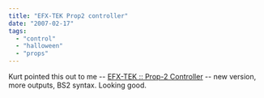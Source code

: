 ```yaml
---
title: "EFX-TEK Prop2 controller"
date: "2007-02-17"
tags: 
  - "control"
  - "halloween"
  - "props"
---
```


Kurt pointed this out to me -- [EFX-TEK :: Prop-2 Controller](http://www.efx-tek.com/topics/prop-2.html "EFX-TEK :: Prop-2 Controller") -- new version, more outputs, BS2 syntax. Looking good.
